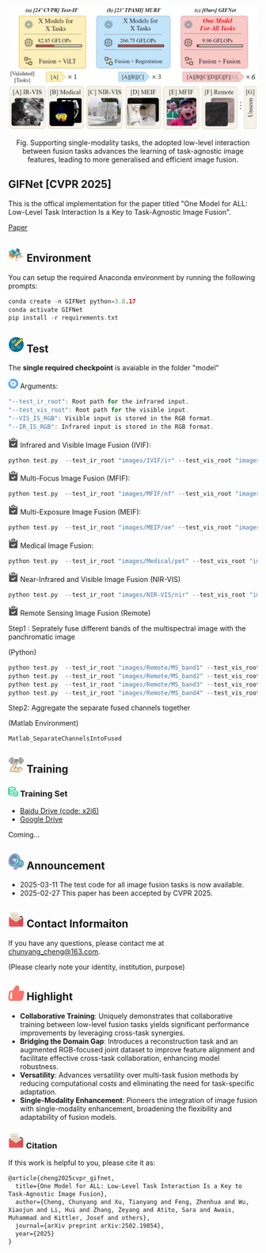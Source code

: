 

<div align="center">
  <img src="images/fig1_11_22.jpg" width="700px" />
  <p>Fig. Supporting single-modality tasks, the adopted low-level interaction between fusion tasks advances the learning of task-agnostic image features, leading to more generalised and efficient image fusion. </p>
</div>

## GIFNet [CVPR 2025]
This is the offical implementation for the paper titled "One Model for ALL: Low-Level Task Interaction Is a Key to Task-Agnostic Image Fusion".

[Paper](https://arxiv.org/abs/2502.19854)

## <img width="32" src="images/environment.png">  Environment
You can setup the required Anaconda environment by running the following prompts:

```cpp
conda create -n GIFNet python=3.8.17
conda activate GIFNet
pip install -r requirements.txt
```

## <img width="32" src="images/test.png"> Test

The **single required checkpoint** is avaiable in the folder "model"

<img width="20" src="images/set.png"> Arguments:

```cpp
"--test_ir_root": Root path for the infrared input.
"--test_vis_root": Root path for the visible input.
"--VIS_IS_RGB": Visible input is stored in the RGB format.
"--IR_IS_RGB": Infrared input is stored in the RGB format.
```

<img width="20" src="images/task.png"> Infrared and Visible Image Fusion (IVIF):

```cpp
python test.py  --test_ir_root "images/IVIF/ir" --test_vis_root "images/IVIF/vis" --save_path "outputsIVIF" --VIS_IS_RGB 
```

<img width="20" src="images/task.png"> Multi-Focus Image Fusion (MFIF):

```cpp
python test.py  --test_ir_root "images/MFIF/nf" --test_vis_root "images/MFIF/ff" --save_path "outputsMFIF" --IR_IS_RGB --VIS_IS_RGB
```

<img width="20" src="images/task.png"> Multi-Exposure Image Fusion (MEIF):

```cpp
python test.py  --test_ir_root "images/MEIF/oe" --test_vis_root "images/MEIF/ue" --save_path "outputsMEIF" --IR_IS_RGB --VIS_IS_RGB 
```

<img width="20" src="images/task.png"> Medical Image Fusion:

```cpp
python test.py  --test_ir_root "images/Medical/pet" --test_vis_root "images/Medical/mri" --save_path "outputsMedical" --IR_IS_RGB
```

<img width="20" src="images/task.png"> Near-Infrared and Visible Image Fusion (NIR-VIS)

```cpp
python test.py  --test_ir_root "images/NIR-VIS/nir" --test_vis_root "images/NIR-VIS/vis" --save_path "outputsNIR-VIS" --VIS_IS_RGB
```

<img width="20" src="images/task.png"> Remote Sensing Image Fusion (Remote)

Step1 : Seprately fuse different bands of the multispectral image with the panchromatic image

(Python)
```cpp
python test.py  --test_ir_root "images/Remote/MS_band1" --test_vis_root "images/Remote/PAN" --save_path "outputsRemoteBand1"
python test.py  --test_ir_root "images/Remote/MS_band2" --test_vis_root "images/Remote/PAN" --save_path "outputsRemoteBand2"
python test.py  --test_ir_root "images/Remote/MS_band3" --test_vis_root "images/Remote/PAN" --save_path "outputsRemoteBand3"
python test.py  --test_ir_root "images/Remote/MS_band4" --test_vis_root "images/Remote/PAN" --save_path "outputsRemoteBand4"
```

Step2: Aggregate the separate fused channels together

(Matlab Environment)
```
Matlab_SeparateChannelsIntoFused
```

## <img width="32" src="images/train.png"> Training 

### <img width="20" src="images/dataset.png"> Training Set
- [Baidu Drive (code: x2i6)](https://pan.baidu.com/s/16lCjucwC476dFuxtfFbP3g?pwd=x2i6)
- [Google Drive](https://drive.google.com/file/d/1REIsHqnXEmGGIs4SQoIquUJGzvHDDCUd/view?usp=sharing)

Coming...

## <img width="32" src="images/announcement.png"> Announcement
- 2025-03-11 The test code for all image fusion tasks is now available.
- 2025-02-27 This paper has been accepted by CVPR 2025.

## <img width="32" src="images/email.png"> Contact Informaiton
If you have any questions, please contact me at <chunyang_cheng@163.com>.

(Please clearly note your identity, institution, purpose)

## <img width="32" src="images/highlight.png"> Highlight

- **Collaborative Training**: Uniquely demonstrates that collaborative training between low-level fusion tasks yields significant performance improvements by leveraging cross-task synergies.
- **Bridging the Domain Gap**: Introduces a reconstruction task and an augmented RGB-focused joint dataset to improve feature alignment and facilitate effective cross-task collaboration, enhancing model robustness.
- **Versatility**: Advances versatility over multi-task fusion methods by reducing computational costs and eliminating the need for task-specific adaptation.
- **Single-Modality Enhancement**: Pioneers the integration of image fusion with single-modality enhancement, broadening the flexibility and adaptability of fusion models.

### <img width="32" src="images/email.png"> Citation
If this work is helpful to you, please cite it as:
```
@article{cheng2025cvpr_gifnet,
  title={One Model for ALL: Low-Level Task Interaction Is a Key to Task-Agnostic Image Fusion},
  author={Cheng, Chunyang and Xu, Tianyang and Feng, Zhenhua and Wu, Xiaojun and Li, Hui and Zhang, Zeyang and Atito, Sara and Awais, Muhammad and Kittler, Josef and others},
  journal={arXiv preprint arXiv:2502.19854},
  year={2025}
}
```
